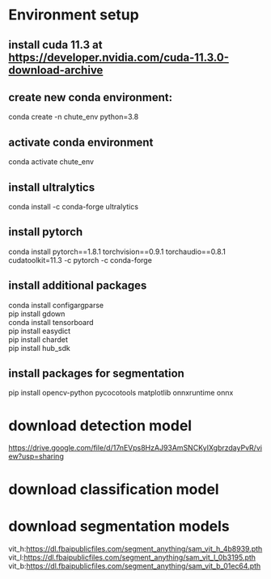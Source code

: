 # Environment setup

## install cuda 11.3 at https://developer.nvidia.com/cuda-11.3.0-download-archive

## create new conda environment:
conda create -n chute_env python=3.8

## activate conda environment
conda activate chute_env

## install ultralytics
conda install -c conda-forge ultralytics

## install pytorch
conda install pytorch==1.8.1 torchvision==0.9.1 torchaudio==0.8.1 cudatoolkit=11.3 -c pytorch -c conda-forge

## install additional packages
conda install configargparse\
pip install gdown\
conda install tensorboard\
pip install easydict\
pip install chardet\
pip install hub_sdk

## install packages for segmentation
pip install opencv-python pycocotools matplotlib onnxruntime onnx

# download detection model
https://drive.google.com/file/d/17nEVps8HzAJ93AmSNCKyIXgbrzdayPvR/view?usp=sharing

# download classification model 

# download segmentation models
vit_h:https://dl.fbaipublicfiles.com/segment_anything/sam_vit_h_4b8939.pth
vit_l:https://dl.fbaipublicfiles.com/segment_anything/sam_vit_l_0b3195.pth
vit_b:https://dl.fbaipublicfiles.com/segment_anything/sam_vit_b_01ec64.pth 